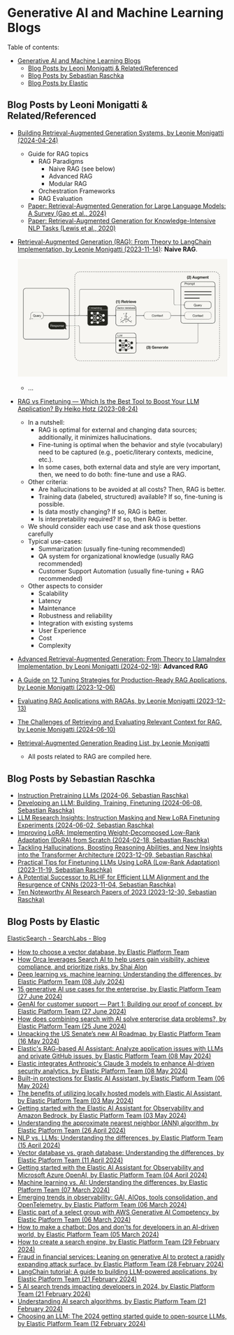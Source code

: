# Generative AI and Machine Learning Blogs

Table of contents:

- [Generative AI and Machine Learning Blogs](#generative-ai-and-machine-learning-blogs)
  - [Blog Posts by Leoni Monigatti \& Related/Referenced](#blog-posts-by-leoni-monigatti--relatedreferenced)
  - [Blog Posts by Sebastian Raschka](#blog-posts-by-sebastian-raschka)
  - [Blog Posts by Elastic](#blog-posts-by-elastic)

## Blog Posts by Leoni Monigatti & Related/Referenced

- [Building Retrieval-Augmented Generation Systems, by Leonie Monigatti (2024-04-24)](https://medium.com/@iamleonie/building-retrieval-augmented-generation-systems-be587f42aedb)

    - Guide for RAG topics
      - RAG Paradigms
        - Naive RAG (see below)
        - Advanced RAG
        - Modular RAG
      - Orchestration Frameworks
      - RAG Evaluation
    - [Paper: Retrieval-Augmented Generation for Large Language Models: A Survey (Gao et al., 2024)](http://arxiv.org/pdf/2312.10997)
    - [Paper: Retrieval-Augmented Generation for Knowledge-Intensive NLP Tasks (Lewis et al., 2020)](https://arxiv.org/abs/2005.11401)

- [Retrieval-Augmented Generation (RAG): From Theory to LangChain Implementation, by Leonie Monigatti (2023-11-14)](https://towardsdatascience.com/retrieval-augmented-generation-rag-from-theory-to-langchain-implementation-4e9bd5f6a4f2): **Naive RAG**.

    ![Naive RAG, by Leoni Monigatti](./assets/rag_naive_monigatti.jpeg)
    - ...

- [RAG vs Finetuning — Which Is the Best Tool to Boost Your LLM Application? By Heiko Hotz (2023-08-24)](https://towardsdatascience.com/rag-vs-finetuning-which-is-the-best-tool-to-boost-your-llm-application-94654b1eaba7)

    - In a nutshell:
      - RAG is optimal for external and changing data sources; additionally, it minimizes hallucinations.
      - Fine-tuning is optimal when the behavior and style (vocabulary) need to be captured (e.g., poetic/literary contexts, medicine, etc.).
      - In some cases, both external data and style are very important, then, we need to do both: fine-tune and use a RAG.
    - Other criteria:
      - Are hallucinations to be avoided at all costs? Then, RAG is better.
      - Training data (labeled, structured) available? If so, fine-tuning is possible.
      - Is data mostly changing? If so, RAG is better.
      - Is interpretability required? If so, then RAG is better.
    - We should consider each use case and ask those questions carefully
    - Typical use-cases:
      - Summarization (usually fine-tuning recommended)
      - QA system for organizational knowledge (usually RAG recommended)
      - Customer Support Automation (usually fine-tuning + RAG recommended)
    - Other aspects to consider
      - Scalability
      - Latency
      - Maintenance
      - Robustness and reliability
      - Integration with existing systems
      - User Experience
      - Cost
      - Complexity

- [Advanced Retrieval-Augmented Generation: From Theory to LlamaIndex Implementation, by Leoni Monigatti (2024-02-19)](https://towardsdatascience.com/advanced-retrieval-augmented-generation-from-theory-to-llamaindex-implementation-4de1464a9930): **Advanced RAG**

- [A Guide on 12 Tuning Strategies for Production-Ready RAG Applications, by Leonie Monigatti (2023-12-06)](https://towardsdatascience.com/a-guide-on-12-tuning-strategies-for-production-ready-rag-applications-7ca646833439)

- [Evaluating RAG Applications with RAGAs, by Leonie Monigatti (2023-12-13)](https://towardsdatascience.com/evaluating-rag-applications-with-ragas-81d67b0ee31a)

- [The Challenges of Retrieving and Evaluating Relevant Context for RAG, by Leonie Monigatti (2024-06-10)](https://towardsdatascience.com/the-challenges-of-retrieving-and-evaluating-relevant-context-for-rag-e362f6eaed34)

- [Retrieval-Augmented Generation Reading List, by Leonie Monigatti](https://medium.com/@iamleonie/list/retrievalaugmented-generation-652a960f44ff)

    - All posts related to RAG are compiled here.

<!--
## Blog Posts by Leoni Monigatti

- [The Challenges of Retrieving and Evaluating Relevant Context for RAG (2024-06-10, Leoni Monigatti)](https://towardsdatascience.com/the-challenges-of-retrieving-and-evaluating-relevant-context-for-rag-e362f6eaed34)
- [Shifting Tides: The Competitive Edge of Open Source LLMs over Closed Source LLMs (2023-04-29 Leoni Monigatti)](https://towardsdatascience.com/shifting-tides-the-competitive-edge-of-open-source-llms-over-closed-source-llms-aee76018b5c7)
- [Building Retrieval-Augmented Generation Systems (2024-04-02, Leonie Monigatti)]()
- [Advanced Retrieval-Augmented Generation: From Theory to LlamaIndex Implementation (2024-02-19, Leonie Monigatti)]()
- [Evaluating RAG Applications with RAGAs (2023-12-13, Leonie Monigatti)]()
- [A Guide on 12 Tuning Strategies for Production-Ready RAG Applications (2023-12-06, Leonie Monigatti)]()
- [Improving Retrieval Performance in RAG Pipelines with Hybrid Search (2023-11-28, Leonie Monigatti)]()
- [Retrieval-Augmented Generation (RAG): From Theory to LangChain Implementation (2023-11-14, Leonie Monigatti)]()
- [Getting Started with Weaviate: A Beginner’s Guide to Search with Vector Databases (2023-07-18, Leonie Monigatti)]()
- [Understanding LLMOps: Large Language Model Operations (2023-05-02, Leonie Monigatti)]()
- [Explaining Vector Databases in 3 Levels of Difficulty (2023-07-04, Leonie Monigatti)]()
- [Everything You Need to Know About the Binary Search Algorithm (2022-09-27, Leonie Monigatti)](https://medium.com/towards-data-science/everything-you-need-to-know-about-the-binary-search-algorithm-6bc4f9a3127d)

-->

<!--
- [The Kaggle Blueprints: Unlocking Winning Approaches to Data Science Competitions (2023-03-01, Leonie Monigatti)]()
- [The Challenges of Retrieving and Evaluating Relevant Context for RAG (2023-06-10, Leonie Monigatti)]()
- [Shifting Tides: The Competitive Edge of Open Source LLMs over Closed Source LLMs (2023-04-29, Leonie Monigatti)]()
- [Intro to DSPy: Goodbye Prompting, Hello Programming! (2023-02-27, Leonie Monigatti)]()
- [2023 in Review: Recapping the Post-ChatGPT Era and What to Expect for 2024 (2023-12-18, Leonie Monigatti)]()
- [Recreating Amazon’s New Generative AI Feature: Product Review Summaries (2023-11-21, Leonie Monigatti)]()
- [Recreating Andrej Karpathy’s Weekend Project — a Movie Search Engine (2023-11-07, Leonie Monigatti)]()
- [Why OpenAI’s API Is More Expensive for Non-English Languages (2023-08-16, Leonie Monigatti)]()
- [Towards Green AI: How to Make Deep Learning Models More Efficient in Production (2023-08-08, Leonie Monigatti)]()
- [Easily Estimate Your OpenAI API Costs with Tiktoken (2023-08-01, Leonie Monigatti)]()
- [Boosting PyTorch Inference on CPU: From Post-Training Quantization to Multithreading (2023-06-13, Leonie Monigatti)]()
- [10 Exciting Project Ideas Using Large Language Models (LLMs) for Your Portfolio (2023-05-15, Leonie Monigatti)]()
- [Getting Started with LangChain: A Beginner’s Guide to Building LLM-Powered Applications (2023-04-25, Leonie Monigatti)]()
- [Cutout, Mixup, and Cutmix: Implementing Modern Image Augmentations in PyTorch (2023-04-14, Leonie Monigatti)]()
- [How to Save and Load Your Neural Networks in Python (2023-04-05, Leonie Monigatti)]()
- [2 Simple Steps To Reduce the Memory Usage of Your Pandas Dataframe (2023-03-21, Leonie Monigatti)]()
- [How to Handle Large Datasets in Python (2022-06-26, Leonie Monigatti)](https://medium.com/towards-data-science/how-to-handle-large-datasets-in-python-1f077a7e7ecf)
-->

## Blog Posts by Sebastian Raschka

- [Instruction Pretraining LLMs (2024-06, Sebastian Raschka)](https://magazine.sebastianraschka.com/p/instruction-pretraining-llms)
- [Developing an LLM: Building, Training, Finetuning (2024-06-08, Sebastian Raschka)](https://magazine.sebastianraschka.com/p/llms-building-training-finetuning)
- [LLM Research Insights: Instruction Masking and New LoRA Finetuning Experiments (2024-06-02, Sebastian Raschka)](https://magazine.sebastianraschka.com/p/llm-research-insights-instruction)
- [Improving LoRA: Implementing Weight-Decomposed Low-Rank Adaptation (DoRA) from Scratch (2024-02-18, Sebastian Raschka)](https://magazine.sebastianraschka.com/p/lora-and-dora-from-scratch)
- [Tackling Hallucinations, Boosting Reasoning Abilities, and New Insights into the Transformer Architecture (2023-12-09, Sebastian Raschka)](https://magazine.sebastianraschka.com/p/research-papers-in-november-2023)
- [Practical Tips for Finetuning LLMs Using LoRA (Low-Rank Adaptation) (2023-11-19, Sebastian Raschka)](https://magazine.sebastianraschka.com/p/practical-tips-for-finetuning-llms)
- [A Potential Successor to RLHF for Efficient LLM Alignment and the Resurgence of CNNs (2023-11-04, Sebastian Raschka)](https://magazine.sebastianraschka.com/p/research-papers-october-2023)
- [Ten Noteworthy AI Research Papers of 2023 (2023-12-30, Sebastian Raschka)](https://magazine.sebastianraschka.com/p/10-ai-research-papers-2023)

<!--
- [How Good Are the Latest Open LLMs? And Is DPO Better Than PPO? (2024-05-12, Sebastian Raschka)](https://magazine.sebastianraschka.com/p/how-good-are-the-latest-open-llms)
- [Using and Finetuning Pretrained Transformers (2024-04-20, Sebastian Raschka)](https://magazine.sebastianraschka.com/p/using-and-finetuning-pretrained-transformers)
- [Tips for LLM Pretraining and Evaluating Reward Models (2024-03-31, Sebastian Raschka)](https://magazine.sebastianraschka.com/p/tips-for-llm-pretraining-and-evaluating-rms)
- [Research Papers in February 2024: A LoRA Successor, Small Finetuned LLMs Vs Generalist LLMs, and Transparent LLM Research (2024-03-03, Sebastian Raschka)](https://magazine.sebastianraschka.com/p/research-papers-in-february-2024)
- [Model Merging, Mixtures of Experts, and Towards Smaller LLMs (2024-02-03, Sebastian Raschka)](https://magazine.sebastianraschka.com/p/research-papers-in-january-2024)
- [Understanding and Coding Self-Attention, Multi-Head Attention, Cross-Attention, and Causal-Attention in LLMs (2024-01-14, Sebastian Raschka)](https://magazine.sebastianraschka.com/p/understanding-and-coding-self-attention)
- [AI and Open Source in 2023 (2023-10-23, Sebastian Raschka)](https://magazine.sebastianraschka.com/p/ai-and-open-source-in-2023)
- [LLM Business and Busyness: Recent Company Investments and AI Adoption, New Small Openly Available LLMs, and LoRA Research (2023-10-08, Sebastian Raschka)](https://magazine.sebastianraschka.com/p/ahead-of-ai-12-llm-businesses)
- [From Self-Alignment to LongLoRA (2023-09-23, Sebastian Raschka)](https://magazine.sebastianraschka.com/p/research-highlights-in-three-sentences-3d5)
- [LLM Training: RLHF and Its Alternatives (2023-09-10, Sebastian Raschka)](https://magazine.sebastianraschka.com/p/llm-training-rlhf-and-its-alternatives)
- [The Missing Bits: Llama 2 Weights Have Changed (2023-08-27, Sebastian Raschka)](https://magazine.sebastianraschka.com/p/the-missing-bits-llama-2-weights)
- [New Foundation Models: CodeLlama and other highlights in Open-Source AI (2023-08-26, Sebastian Raschka)](https://magazine.sebastianraschka.com/p/ahead-of-ai-11-new-foundation-models)
- [Llama 2, Flash-Attention 2, and More (2023-08-12, Sebastian Raschka)](https://magazine.sebastianraschka.com/p/research-highlights-in-three-sentences)
- [Large Language Models and Nearest Neighbors (2023-07-30, Sebastian Raschka)](https://magazine.sebastianraschka.com/p/large-language-models-and-nearest)
- [Long Contexts and Scaling Transformers to 1,000,000,000 Tokens (2023-07-15, Sebastian Raschka)](https://magazine.sebastianraschka.com/p/ai-research-highlights-in-3-sentences-738)
- [State of Computer Vision 2023: From Vision Transformers to Neural Radiance Fields (2023-07-06, Sebastian Raschka)](https://magazine.sebastianraschka.com/p/ahead-of-ai-10-state-of-computer)
- [Accelerating PyTorch Model Training Using Mixed-Precision and Fully Sharded Data Parallelism (2023-06-26, Sebastian Raschka)](https://magazine.sebastianraschka.com/p/accelerating-pytorch-model-training)
- [Understanding Encoder And Decoder LLMs (2023-06-17, Sebastian Raschka)](https://magazine.sebastianraschka.com/p/understanding-encoder-and-decoder)
- [Direct-Preference Optimization for Human Feedback and More (2023-06-10, Sebastian Raschka)](https://magazine.sebastianraschka.com/p/ai-research-highlights-in-3-sentences-2a1)
- [LLM Tuning & Dataset Perspectives (2023-06-03, Sebastian Raschka)](https://magazine.sebastianraschka.com/p/ahead-of-ai-9-llm-tuning-and-dataset)
- [About LayerNorm Variants in the Original Transformer Paper, and Some Other Interesting Historical Tidbits About LLMs (2023-05-24, Sebastian Raschka)](https://magazine.sebastianraschka.com/p/why-the-original-transformer-figure)
- [Finetuning LLMs Efficiently with Adapters (2023-05-20, Sebastian Raschka)](https://magazine.sebastianraschka.com/p/finetuning-llms-with-adapters)
- [Transformers for Long Inputs and Less Training Data (2023-05-13, Sebastian Raschka)](https://magazine.sebastianraschka.com/p/ai-research-highlights-in-3-sentences)
- [Insights from Large-Scale LLM Training Runs And the Latest Open Source LLMs and Datasets (2023-05-06, Sebastian Raschka)](https://magazine.sebastianraschka.com/p/ahead-of-ai-8-the-latest-open-source)
- [Understanding Parameter-Efficient LLM Finetuning: Prompt Tuning And Prefix Tuning (2023-04-30, Sebastian Raschka)](https://magazine.sebastianraschka.com/p/understanding-parameter-efficient)
- [Finetuning Large Language Models (2023-04-22, Sebastian Raschka)](https://magazine.sebastianraschka.com/p/finetuning-large-language-models)
- [Understanding Large Language Models (2023-04-16, Sebastian Raschka)](https://magazine.sebastianraschka.com/p/understanding-large-language-models)
- [Large Language Models 3.0 (2023-04-04, Sebastian Raschka)](https://magazine.sebastianraschka.com/p/ahead-of-ai-7-large-language-models)
- [TrAIn Differently: Do We Need Reinforcement Learning with Human Feedback (RLHF)? (2023-03-07, Sebastian Raschka)](https://magazine.sebastianraschka.com/p/ahead-of-ai-6-train-differently)
- [RevAIval of Ideas: From Next-Generation Convolutional Neural Networks to LLMs (2023-02-06, Sebastian Raschka)](https://magazine.sebastianraschka.com/p/ahead-of-ai-5-revaival-of-ideas)
- [Looking Back at 2022: A Big Year For AI (2023-01-02, Sebastian Raschka)](https://magazine.sebastianraschka.com/p/ahead-of-ai-4-a-big-year-for-ai)
- [Launching Large Language Models and Open Source Software (2022-12-07, Sebastian Raschka)](https://magazine.sebastianraschka.com/p/ahead-of-ai-3-ainnouncements)
- [Transformers, Fast and Slow: New Developments in Language Processing (2022-11-10, Sebastian Raschka)](https://magazine.sebastianraschka.com/p/ahead-of-ai-2-transformers-fast-and)
- [A Diffusion of Innovations: Recent Developments in Generative Learning (2022-11-04, Sebastian Raschka)](https://magazine.sebastianraschka.com/p/ahead-of-ai-1-a-diffusion-of-innovations)
-->

## Blog Posts by Elastic

[ElasticSearch - SearchLabs - Blog](https://www.elastic.co/search-labs/blog)

- [How to choose a vector database, by Elastic Platform Team](https://www.elastic.co/blog/how-to-choose-a-vector-database)
- [How Orca leverages Search AI to help users gain visibility, achieve compliance, and prioritize risks, by Shai Alon](https://www.elastic.co/blog/orca-search-ai)
- [Deep learning vs. machine learning: Understanding the differences, by Elastic Platform Team (08 July 2024)](https://www.elastic.co/blog/deep-learning-vs-machine-learning)
- [15 generative AI use cases for the enterprise, by Elastic Platform Team (27 June 2024)](https://www.elastic.co/blog/portfolio/15-generative-AI-use-cases-enterprise)
- [GenAI for customer support — Part 1: Building our proof of concept, by Elastic Platform Team (27 June 2024)](https://www.elastic.co/blog/genai-customer-support-building-proof-of-concept)
- [How does combining search with AI solve enterprise data problems?, by Elastic Platform Team (25 June 2024)](https://www.elastic.co/blog/how-does-search-solve-data-problems)
- [Unpacking the US Senate’s new AI Roadmap, by Elastic Platform Team (16 May 2024)](https://www.elastic.co/blog/united-states-senate-ai-roadmap)
- [Elastic's RAG-based AI Assistant: Analyze application issues with LLMs and private GitHub issues, by Elastic Platform Team (08 May 2024)](https://www.elastic.co/blog/elastic-rag-ai-assistant-application-issues-llm-github)
- [Elastic integrates Anthropic's Claude 3 models to enhance AI-driven security analytics, by Elastic Platform Team (08 May 2024)](https://www.elastic.co/blog/ai-security-analytics-integrating-anthropic-claude)
- [Built-in protections for Elastic AI Assistant, by Elastic Platform Team (06 May 2024)](https://www.elastic.co/blog/combating-llm-threat-techniques-with-elastic-ai-assistant)
- [The benefits of utilizing locally hosted models with Elastic AI Assistant, by Elastic Platform Team (03 May 2024)](https://www.elastic.co/blog/ai-assistant-locally-hosted-models)
- [Getting started with the Elastic AI Assistant for Observability and Amazon Bedrock, by Elastic Platform Team (03 May 2024)](https://www.elastic.co/blog/elastic-ai-assistant-observability-amazon-bedrock)
- [Understanding the approximate nearest neighbor (ANN) algorithm, by Elastic Platform Team (26 April 2024)](https://www.elastic.co/blog/understanding-ann)
- [NLP vs. LLMs: Understanding the differences, by Elastic Platform Team (15 April 2024)](https://www.elastic.co/blog/nlp-vs-llms)
- [Vector database vs. graph database: Understanding the differences, by Elastic Platform Team (11 April 2024)](https://www.elastic.co/blog/vector-database-vs-graph-database)
- [Getting started with the Elastic AI Assistant for Observability and Microsoft Azure OpenAI, by Elastic Platform Team (04 April 2024)](https://www.elastic.co/blog/elastic-ai-assistant-observability-microsoft-azure-openai)
- [Machine learning vs. AI: Understanding the differences, by Elastic Platform Team (07 March 2024)](https://www.elastic.co/blog/ml-vs-ai)
- [Emerging trends in observability: GAI, AIOps, tools consolidation, and OpenTelemetry, by Elastic Platform Team (06 March 2024)](https://www.elastic.co/blog/observability-gai-aiops-tools-consolidation-opentelemetry)
- [Elastic part of a select group with AWS Generative AI Competency, by Elastic Platform Team (06 March 2024)](https://www.elastic.co/blog/elastic-aws-generative-ai-competency)
- [How to make a chatbot: Dos and don'ts for developers in an AI-driven world, by Elastic Platform Team (05 March 2024)](https://www.elastic.co/blog/how-to-make-a-chatbot)
- [How to create a search engine, by Elastic Platform Team (29 February 2024)](https://www.elastic.co/blog/how-to-create-a-search-engine)
- [Fraud in financial services: Leaning on generative AI to protect a rapidly expanding attack surface, by Elastic Platform Team (28 February 2024)](https://www.elastic.co/blog/financial-services-fraud-generative-ai-attack-surface)
- [LangChain tutorial: A guide to building LLM-powered applications, by Elastic Platform Team (21 February 2024)](https://www.elastic.co/blog/langchain-tutorial)
- [5 AI search trends impacting developers in 2024, by Elastic Platform Team (21 February 2024)](https://www.elastic.co/blog/ai-search-trends-developers)
- [Understanding AI search algorithms, by Elastic Platform Team (21 February 2024)](https://www.elastic.co/blog/understanding-ai-search-algorithms)
- [Choosing an LLM: The 2024 getting started guide to open-source LLMs, by Elastic Platform Team (12 February 2024)](https://www.elastic.co/blog/open-source-llms-guide)

<!--
- [UK government: Reduce cyber risk by modernising legacy IT, by Syed Rafice](https://www.elastic.co/blog/uk-government-reduce-legacy-it-streamline-budget)
- [Elastic and Google Cloud: Enhancing security analytics from data ingestion to incident response, by Valerio Arvizzigno](https://www.elastic.co/blog/elastic-google-cloud-security-data-ingestion-incident-response)
- [Elastic wins 2024 Microsoft US Partner of the Year, by Elastic Platform Team (26 June 2024)](https://www.elastic.co/blog/elastic-wins-2024-microsoft-us-partner-of-the-year)
- [Expedient innovates with Elastic Observability to deliver better management, monitoring, and more to customers, by Elastic Platform Team (26 June 2024)](https://www.elastic.co/blog/expedient-elastic-observability)
- [How can unifying observability and security strengthen your business?, by Elastic Platform Team (25 June 2024)](https://www.elastic.co/blog/observability-security-strengthen-business)
- [Elastic Observability 8.14: New feature for SLO, AI Assistant, and .NET for Universal Profiling, by Elastic Platform Team (26 June 2024)](https://www.elastic.co/blog/whats-new-elastic-observability-8-14-0)
- [Elastic Search 8.14: Faster and more cost-effective vector search, improved relevance with retrievers and reranking, by Elastic Platform Team](https://www.elastic.co/blog/whats-new-elastic-search-8-14-0)
- [Elastic Platform 8.14: ES|QL GA, encryption at rest, and vector search optimizations, by Elastic Platform Team (05 June 2024)](https://www.elastic.co/blog/whats-new-elasticsearch-platform-8-14-0)
- [Elastic Observability 8.14: New feature for SLO, AI Assistant, and .NET for Universal Profiling, by Elastic Platform Team (05 June 2024)](https://www.elastic.co/blog/whats-new-elastic-observability-8-14-0)
- [NEW in Elastic 8.14: Attack Discovery, GA of ES|QL, and AI Assistant features, by Elastic Platform Team (05 June 2024)](https://www.elastic.co/blog/whats-new-elastic-8-14-0)
- [Elastic 8.14: GA of Elasticsearch Query Language (ES|QL) for simplified analysis, by Elastic Platform Team (05 June 2024)](https://www.elastic.co/blog/whats-new-elasticsearch-query-language-8-14-0)
- [Why customer service matters for government — and how AI will help, by Elastic Platform Team (16 May 2024)](https://www.elastic.co/blog/customer-service-government-ai)
- [Announcing Search AI Lake and Elastic Cloud Serverless to scale low latency search, by Elastic Platform Team (15 May 2024)](https://www.elastic.co/blog/search-ai-lake-elastic-cloud-serverless)
- [Elasticsearch accelerates building AI search apps on serverless, by Elastic Platform Team (15 May 2024)](https://www.elastic.co/blog/elasticsearch-serverless-preview)
- [Elastic changes the SIEM game with AI-driven security analytics, by Elastic Platform Team (06 May 2024)](https://www.elastic.co/blog/ai-driven-security-analytics)
- [Elastic and AWS deliver on AI-driven security analytics, by Elastic Platform Team (06 May 2024)](https://www.elastic.co/blog/elastic-aws-deliver-ai-driven-security-analytics)
- [Elastic Security Labs releases guidance to avoid LLM risks and abuses, by Elastic Platform Team (06 May 2024)](https://www.elastic.co/blog/address-llm-adoption-security-risks)
- [Elastic Security evolves into the first and only AI-driven security analytics solution, by Elastic Platform Team (03 May 2024)](https://www.elastic.co/blog/elastic-security-ai-security-analytics-solution)
- [Navigating the web of Scattered Spider: Defending financial institutions from cybercriminal networks, by Elastic Platform Team (03 May 2024)](https://www.elastic.co/blog/scattered-spider-cybercriminal-networks)
- [Tracing history: The generative AI revolution in SIEM, by Elastic Platform Team (09 April 2024)](https://www.elastic.co/blog/generative-ai-revolution-in-siem)
- [Elastic wins Google Cloud Partner of the Year for the fourth time, by Elastic Platform Team (08 April 2024)](https://www.elastic.co/blog/elastic-wins-google-cloud-partner-of-the-year)
- [The Elastic AI Assistant for Observability escapes Kibana!, by Elastic Platform Team (08 April 2024)](https://www.elastic.co/blog/elastic-ai-assistant-observability-escapes-kibana)
- [Accelerating generative AI experiences, by Elastic Platform Team (02 April 2024)](https://www.elastic.co/blog/elastic-generative-ai-experiences)
- [Elastic 8.13: GA of Amazon Bedrock in the Elastic AI Assistant for Observability, by Elastic Platform Team (02 April 2024)](https://www.elastic.co/blog/whats-new-elastic-8-13-0)
- [The state of generative AI: Our global survey of over 3,000 tech leaders, by Elastic Platform Team (26 March 2024)](https://www.elastic.co/blog/generative-ai-adoption-survey)
- [Elasticsearch and Kibana 8.13: Simplified kNN and improved query parallelization, by Elastic Platform Team (26 March 2024)](https://www.elastic.co/blog/whats-new-elasticsearch-kibana-8-13)
- [Elastic Search 8.13: Simplifying embedding and ranking for developers, by Elastic Platform Team (26 March 2024)](https://www.elastic.co/blog/whats-new-elastic-8-13-0)
- [Maximize IT efficiency leveraging alert management with Elastic AI Assistant for Observability, by Elastic Platform Team (26 March 2024)](https://www.elastic.co/blog/it-efficiency-alert-management-elastic-ai-assistant-observability)
- [Simplify stream processing for generative AI applications with Confluent Cloud for Apache Flink® and Elasticsearch®, by Elastic Platform Team (26 March 2024)](https://www.elastic.co/blog/generative-ai-applications-confluent-cloud-apache-flink-elasticsearch)
- [Analyzing OpenTelemetry apps with Elastic AI Assistant and APM, by Elastic Platform Team (21 March 2024)](https://www.elastic.co/blog/analyzing-opentelemetry-apps-elastic-ai-assistant-apm)
- [Elastic Observability 8.13: GA of AI Assistant support for AWS Bedrock and enhancements for AI Assistant and SLO, by Elastic Platform Team (04 March 2024)](https://www.elastic.co/blog/whats-new-elastic-observability-8-13-0)
- [Build better Service Level Objectives (SLOs) from logs and metrics, by Elastic Platform Team (21 February 2024)](https://www.elastic.co/blog/service-level-objectives-slos-logs-metrics)
- [Bridging IT intelligence and business KPIs with AI: The elephant in the room, by Elastic Platform Team (21 February 2024)](https://www.elastic.co/blog/it-intelligence-business-kpis-elephant-in-the-room)
- [Migrating from self-managed Elastic Stack to Elastic Cloud using snapshot and restore with Azure Blob Storage, by Elastic Platform Team (21 February 2024)](https://www.elastic.co/blog/elastic-stack-elastic-cloud-migration-snapshot-restore-azure-blob-storage)
- [How Elastic AI Assistant for Security and Amazon Bedrock can empower security analysts for enhanced performance, by Elastic Platform Team (08 February 2024)](https://www.elastic.co/blog/elastic-ai-assistant-amazon-bedrock-security-analysts)
- [Multilingual search using language identification in Elasticsearch, by Elastic Platform Team (12 February 2020)](https://www.elastic.co/blog/multilingual-search-using-language-identification-in-elasticsearch)

-->
